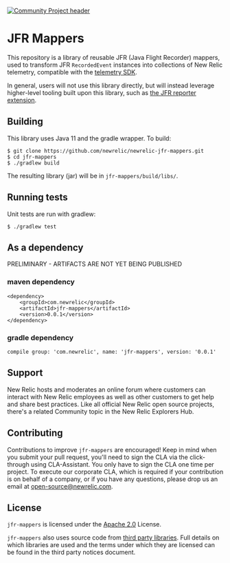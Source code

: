 [![Community Project header](https://github.com/newrelic/open-source-office/raw/master/examples/categories/images/Community_Project.png)](https://github.com/newrelic/open-source-office/blob/master/examples/categories/index.md#community-project)

# JFR Mappers

This repository is a library of reusable JFR (Java Flight Recorder) mappers, 
used to transform JFR `RecordedEvent` instances into collections 
of New Relic telemetry, compatible with the 
[telemetry SDK](https://github.com/newrelic/newrelic-telemetry-sdk-java).

In general, users will not use this library directly, but will instead leverage
higher-level tooling built upon this library, such as
[the JFR reporter extension](https://docs.newrelic.com/docs/agents/java-agent/features/real-time-java-profiling-using-jfr-metrics).

## Building

This library uses Java 11 and the gradle wrapper.  To build:

```
$ git clone https://github.com/newrelic/newrelic-jfr-mappers.git
$ cd jfr-mappers
$ ./gradlew build
```

The resulting library (jar) will be in `jfr-mappers/build/libs/`.

## Running tests

Unit tests are run with gradlew:

```
$ ./gradlew test
```

## As a dependency

PRELIMINARY - ARTIFACTS ARE NOT YET BEING PUBLISHED

### maven dependency
```
<dependency>
    <groupId>com.newrelic</groupId>
    <artifactId>jfr-mappers</artifactId>
    <version>0.0.1</version>
</dependency>
```

### gradle dependency

```
compile group: 'com.newrelic', name: 'jfr-mappers', version: '0.0.1'
```

## Support

New Relic hosts and moderates an online forum where customers can interact with New Relic employees as well as other customers to get help and share best practices. Like all official New Relic open source projects, there's a related Community topic in the New Relic Explorers Hub.

## Contributing
Contributions to improve `jfr-mappers` are encouraged! Keep in mind when you submit your pull request, you'll need to sign the CLA via the click-through using CLA-Assistant. You only have to sign the CLA one time per project.
To execute our corporate CLA, which is required if your contribution is on behalf of a company, or if you have any questions, please drop us an email at open-source@newrelic.com.

## License
`jfr-mappers` is licensed under the [Apache 2.0](http://apache.org/licenses/LICENSE-2.0.txt) License.

`jfr-mappers` also uses source code from [third party libraries](THIRD_PARTY_NOTICES.md). Full details on which libraries are used and the terms 
under which they are licensed can be found in the third party notices document.
